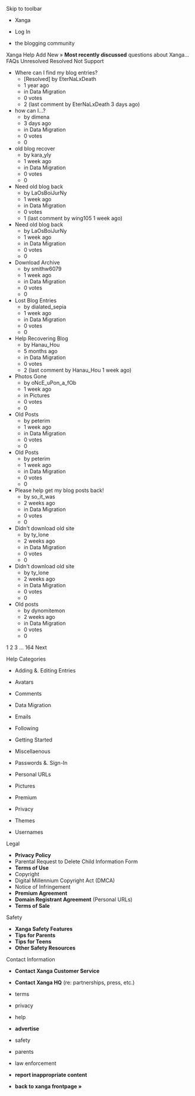 Skip to toolbar

*   Xanga

*   Log In

*   the blogging community

Xanga Help Add New » **Most recently discussed** questions about Xanga… FAQs Unresolved Resolved Not Support

*   Where can I find my blog entries?
    *   \[Resolved\] by EterNaLxDeath
    *   1 year ago
    *   in Data Migration
    *   0 votes
    *   2 (last comment by EterNaLxDeath 3 days ago)
*   how can I...?
    *   by dimena
    *   3 days ago
    *   in Data Migration
    *   0 votes
    *   0
*   old blog recover
    *   by kara\_yly
    *   1 week ago
    *   in Data Migration
    *   0 votes
    *   0
*   Need old blog back
    *   by LaOsBoiJurNy
    *   1 week ago
    *   in Data Migration
    *   0 votes
    *   1 (last comment by wing105 1 week ago)
*   Need old blog back
    *   by LaOsBoiJurNy
    *   1 week ago
    *   in Data Migration
    *   0 votes
    *   0
*   Download Archive
    *   by smithw6079
    *   1 week ago
    *   in Data Migration
    *   0 votes
    *   0
*   Lost Blog Entries
    *   by dialated\_sepia
    *   1 week ago
    *   in Data Migration
    *   0 votes
    *   0
*   Help Recovering Blog
    *   by Hanau\_Hou
    *   5 months ago
    *   in Data Migration
    *   0 votes
    *   2 (last comment by Hanau\_Hou 1 week ago)
*   Photos Gone
    *   by oNcE\_uPon\_a\_fOb
    *   1 week ago
    *   in Pictures
    *   0 votes
    *   0
*   Old Posts
    *   by peterim
    *   1 week ago
    *   in Data Migration
    *   0 votes
    *   0
*   Old Posts
    *   by peterim
    *   1 week ago
    *   in Data Migration
    *   0 votes
    *   0
*   Please help get my blog posts back!
    *   by so\_it\_was
    *   2 weeks ago
    *   in Data Migration
    *   0 votes
    *   0
*   Didn't download old site
    *   by ty\_lone
    *   2 weeks ago
    *   in Data Migration
    *   0 votes
    *   0
*   Didn't download old site
    *   by ty\_lone
    *   2 weeks ago
    *   in Data Migration
    *   0 votes
    *   0
*   Old posts
    *   by dynomitemon
    *   2 weeks ago
    *   in Data Migration
    *   0 votes
    *   0

1 2 3 ... 164 Next

Help Categories

*   Adding &. Editing Entries
*   Avatars
*   Comments
*   Data Migration
*   Emails
*   Following
*   Getting Started
*   Miscellaenous

*   Passwords &. Sign-In
*   Personal URLs
*   Pictures
*   Premium
*   Privacy
*   Themes
*   Usernames

Legal

*   **Privacy Policy**
*   Parental Request to Delete Child Information Form
*   **Terms of Use**
*   Copyright
*   Digital Millennium Copyright Act (DMCA)
*   Notice of Infringement
*   **Premium Agreement**
*   **Domain Registrant Agreement** (Personal URLs)
*   **Terms of Sale**

Safety

*   **Xanga Safety Features**
*   **Tips for Parents**
*   **Tips for Teens**
*   **Other Safety Resources**

Contact Information

*   **Contact Xanga Customer Service**
*   **Contact Xanga HQ** (re: partnerships, press, etc.)

*   terms
*   privacy
*   help
*   **advertise**

*   safety
*   parents
*   law enforcement
*   **report inappropriate content**

*   **back to xanga frontpage »**